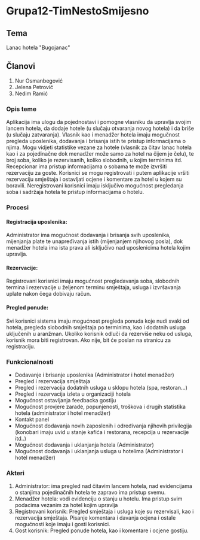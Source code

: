 ﻿# Grupa12-TimNestoSmijesno

## Tema
Lanac hotela "Bugojanac"

## Članovi 

1. Nur Osmanbegović
2. Jelena Petrović
3. Nedim Ramić

### Opis teme
Aplikacija ima ulogu da pojednostavi i pomogne vlasniku da upravlja svojim lancem hotela, da dodaje hotele (u slučaju otvaranja novog hotela) i da briše (u slučaju zatvaranja). Vlasnik kao i menadžer hotela imaju mogučnost pregleda uposlenika, dodavanja i brisanja istih te pristup informacijama o njima. Mogu vidjeti statistike vezane za hotele (vlasnik za čitav lanac hotela kao i za pojedinačne dok menadžer može samo za hotel na čijem je čelu), te broj soba, koliko je rezervisanih, koliko slobodnih, u kojim terminima itd. Recepcionar ima pristup informacijama o sobama te može izvršiti rezervaciju za goste. Korisnici se mogu registrovati i putem aplikacije vršiti rezervaciju smještaja i ostavljati ocjene i komentare za hotel u kojem su boravili. Neregistrovani korisnici imaju isključivo mogućnost pregledanja soba i sadržaja hotela te pristup informacijama o hotelu. 

### Procesi

#### Registracija uposlenika:
  Administrator ima mogućnost dodavanja i brisanja svih uposlenika, mijenjanja plate te unapređivanja istih (mijenjanjem njihovog posla), dok menadžer hotela ima ista prava ali isključivo nad uposlenicima hotela kojim upravlja.
  
#### Rezervacije:
  Registrovani korisnici imaju mogućnost pregledavanja soba, slobodnih termina i rezervacije u željenom terminu smještaja, usluga i izvršavanja uplate nakon čega dobivaju račun. 
  
#### Pregled ponude:
  Svi korisnici sistema imaju mogućnost pregleda ponuda koje nudi svaki od hotela, pregleda slobodnih smještaja po terminima, kao i dodatnih usluga uključenih u aranžman. Ukoliko korisnik odluči da rezerviše neku od usluga, korisnik mora biti registrovan. Ako nije, bit će poslan na stranicu za registraciju.
  
### Funkcionalnosti

- Dodavanje i brisanje uposlenika (Administrator i hotel menadžer)
- Pregled i rezervacija smještaja
- Pregled i rezervacija dodatnih usluga u sklopu hotela (spa, restoran...)
- Pregled i rezervacija izleta u organizaciji hotela
- Mogućnost ostavljanja feedbacka gostiju
- Mogućnost provjere zarade, popunjenosti, troškova i drugih statistika hotela (administrator i hotel menadžer)
- Kontakt panel
- Mogućnost dodavanja novih zaposlenih i određivanja njihovih privilegija (konobari imaju uvid u stanje kafića i restorana, recepcija u rezervacije itd..)
- Mogućnost dodavanja i uklanjanja hotela (Administrator)
- Mogućnost dodavanja i uklanjanja usluga u hotelima (Administrator i hotel menadžer)




### Akteri

1. Administrator: ima pregled nad čitavim lancem hotela, nad evidencijama o stanjima pojedinačnih hotela te zapravo ima pristup svemu.
2. Menadžer hotela: vodi evidenciju o stanju u hotelu. Ima pristup svim podacima vezanim za hotel kojim upravlja
3. Registrovani korisnik: Pregled smještaja i usluga koje su rezervisali, kao i rezervacija smještaja. Pisanje komentara i davanja ocjena i ostale mogućnosti koje imaju i gosti korisnici.
4. Gost korisnik: Pregled ponude hotela, kao i komentare i ocjene gostiju. 
